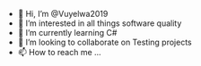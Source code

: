 - 👋 Hi, I’m @Vuyelwa2019
- 👀 I’m interested in all things software quality
- 🌱 I’m currently learning C#
- 💞️ I’m looking to collaborate on Testing projects
- 📫 How to reach me ...

<!---
Vuyelwa2019/Vuyelwa2019 is a ✨ special ✨ repository because its `README.md` (this file) appears on your GitHub profile.
You can click the Preview link to take a look at your changes.
--->
